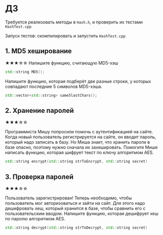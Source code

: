 # ДЗ

Требуется реализовать методы в `Hash.h`, и проверить их тестами `HashTest.cpp`

Запуск тестов:
скомпилировать и запустить `HashTest.cpp`

## 1. MD5 хеширование

★★★☆☆
Напишите функцию, считающую MD5-хэш

```cpp
std::string MD5();
```

Напишите функцию, которая подберёт две разные строки, у которых совпадают последние 5 символов MD5-хэша.

```cpp
std::vector<std::string> same5lastChars();
```

## 2. Хранение паролей

★★★☆☆

Программиста Мишу попросили помочь с аутентификацией на сайте. Когда новый пользователь регистрируется на сайте, он вводит пароль, который надо записать в базу. Но Миша знает, что хранить пароли в базе опасно, поэтому нужно сначала их захешировать. Помогите Мише написать функцию, которая шифрует текст по ключу алгоритмом AES.

```cpp
std::string encrypt(std::string strToEncrypt, std::string secret) 
```

## 3. Проверка паролей

★★★☆☆

Пользователь зарегистрирован! Теперь необходимо, чтобы пользователь мог авторизоваться и зайти на сайт. Для этого надо дешифровать хеш, который хранится в базе, чтобы сравнить его с пользовательским вводом. Напишите функцию, которая дешифрует хеш по паролю алгоритмом AES.

```cpp
std::string decrypt(std::string strToDecrypt, std::string secret)
```
